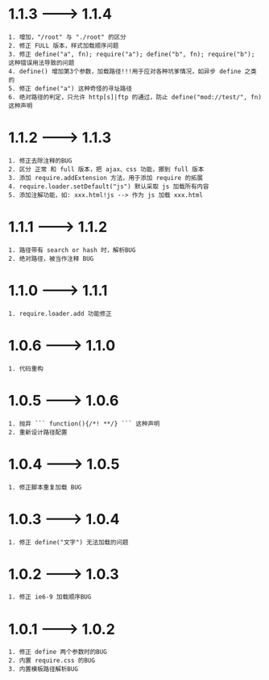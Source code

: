 
# 1.1.3 ---> 1.1.4

    1. 增加，"/root" 与 "./root" 的区分
    2. 修正 FULL 版本，样式加载顺序问题
    3. 修正 define("a", fn); require("a"); define("b", fn); require("b"); 这种错误用法导致的问题
    4. define() 增加第3个参数，加载路径!!!用于应对各种坑爹情况，如异步 define 之类的
    5. 修正 define("a") 这种奇怪的寻址路径
    6. 绝对路径的判定，只允许 http[s]|ftp 的通过，防止 define("mod://test/", fn) 这种声明


# 1.1.2 ---> 1.1.3

    1. 修正去除注释的BUG
    2. 区分 正常 和 full 版本，把 ajax、css 功能，挪到 full 版本
    3. 添加 require.addExtension 方法，用于添加 require 的拓展
    4. require.loader.setDefault("js") 默认采取 js 加载所有内容
    5. 添加注解功能，如: xxx.html!js --> 作为 js 加载 xxx.html


# 1.1.1 ---> 1.1.2

    1. 路径带有 search or hash 时，解析BUG
    2. 绝对路径，被当作注释 BUG


# 1.1.0 ---> 1.1.1

    1. require.loader.add 功能修正


# 1.0.6 ---> 1.1.0

    1. 代码重构

# 1.0.5 ---> 1.0.6

    1. 抛弃 ``` function(){/*! **/} ``` 这种声明
    2. 重新设计路径配置

# 1.0.4 ---> 1.0.5

    1. 修正脚本重复加载 BUG

# 1.0.3 ---> 1.0.4

    1. 修正 define("文字") 无法加载的问题

# 1.0.2 ---> 1.0.3

    1. 修正 ie6-9 加载顺序BUG

# 1.0.1 ---> 1.0.2

    1. 修正 define 两个参数时的BUG
    2. 内置 require.css 的BUG
    3. 内置模板路径解析BUG
